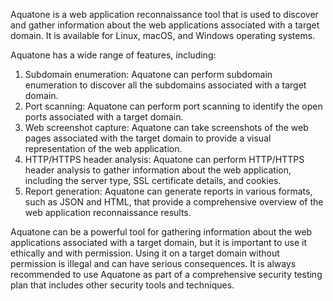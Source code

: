 Aquatone is a web application reconnaissance tool that is used to discover and gather information about the web applications associated with a target domain. It is available for Linux, macOS, and Windows operating systems.

Aquatone has a wide range of features, including:

1. Subdomain enumeration: Aquatone can perform subdomain enumeration to discover all the subdomains associated with a target domain.
2. Port scanning: Aquatone can perform port scanning to identify the open ports associated with a target domain.
3. Web screenshot capture: Aquatone can take screenshots of the web pages associated with the target domain to provide a visual representation of the web application.
4. HTTP/HTTPS header analysis: Aquatone can perform HTTP/HTTPS header analysis to gather information about the web application, including the server type, SSL certificate details, and cookies.
5. Report generation: Aquatone can generate reports in various formats, such as JSON and HTML, that provide a comprehensive overview of the web application reconnaissance results.

Aquatone can be a powerful tool for gathering information about the web applications associated with a target domain, but it is important to use it ethically and with permission. Using it on a target domain without permission is illegal and can have serious consequences. It is always recommended to use Aquatone as part of a comprehensive security testing plan that includes other security tools and techniques.